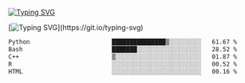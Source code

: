 [![Typing SVG](https://readme-typing-svg.demolab.com?font=Fira+Code&duration=1&pause=1000&center=true&vCenter=true&width=435&lines=Ivy+Streeter)](https://git.io/typing-svg)

[![Typing SVG](https://readme-typing-svg.demolab.com?font=Fira+Code&pause=1000&center=true&width=435&lines=Hello%2C+nice+to+meet+you!;I+am+a+researcher+in+biotech.;I+am+interested+in+bioinformatics.;I+am+self-taught+and+love+learning.;Feel+free+to+reach+out!)](https://git.io/typing-svg)
<!--START_SECTION:waka-->

```txt
Python                       ███████████████▒░░░░░░░░░   61.67 %
Bash                         ███████░░░░░░░░░░░░░░░░░░   28.52 %
C++                          ▒░░░░░░░░░░░░░░░░░░░░░░░░   01.87 %
R                            ░░░░░░░░░░░░░░░░░░░░░░░░░   00.52 %
HTML                         ░░░░░░░░░░░░░░░░░░░░░░░░░   00.16 %
```

<!--END_SECTION:waka-->
